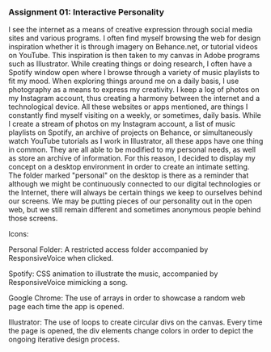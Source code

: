 ### Assignment 01: Interactive Personality
I see the internet as a means of creative expression through social media sites and various programs. I often find myself browsing the web for design inspiration whether it is through imagery on Behance.net, or tutorial videos on YouTube. This inspiration is then taken to my canvas in Adobe programs such as Illustrator. While creating things or doing research, I often have a Spotify window open where I browse through a variety of music playlists to fit my mood. When exploring things around me on a daily basis, I use photography as a means to express my creativity. I keep a log of photos on my Instagram account, thus creating a harmony between the internet and a technological device. All these websites or apps mentioned, are things I constantly find myself visiting on a weekly, or sometimes, daily basis.  While I create a stream of photos on my Instagram account, a list of music playlists on Spotify, an archive of projects on Behance, or simultaneously watch YouTube tutorials as I work in Illustrator, all these apps have one thing in common. They are all able to be modified to my personal needs, as well as store an archive of information. For this reason, I decided to display my concept on a desktop environment in order to create an intimate setting. The folder marked "personal" on the desktop is there as a reminder that although we might be continuously connected to our digital technologies or the Internet, there will always be certain things we keep to ourselves behind our screens. We may be putting pieces of our personality out in the open web, but we still remain different and sometimes anonymous people behind those screens.

Icons:

Personal Folder: A restricted access folder accompanied by ResponsiveVoice when clicked.

Spotify: CSS animation to illustrate the music, accompanied by ResponsiveVoice mimicking a song.

Google Chrome: The use of arrays in order to showcase a random web page each time the app is opened.

Illustrator: The use of loops to create circular divs on the canvas. Every time the page is opened, the div elements change colors in order to depict the ongoing iterative design process.
